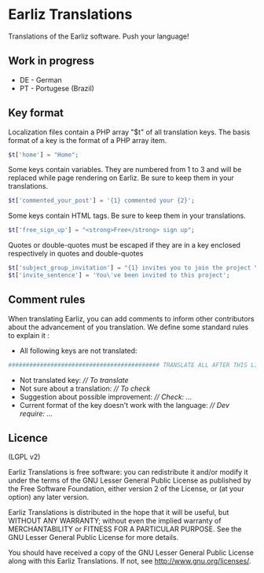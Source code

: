 Earliz Translations
============

Translations of the Earliz software. Push your language!

## Work in progress

   * DE - German
   * PT - Portugese (Brazil)

## Key format

Localization files contain a PHP array "$t" of all translation keys. The basis format of a key is the format of a PHP array item.
```php
$t['home'] = "Home";
```

Some keys contain variables. They are numbered from 1 to 3 and will be replaced while page rendering on Earliz. Be sure to keep them in your translations.
```php
$t['commented_your_post'] = '{1} commented your {2}';
```

Some keys contain HTML tags. Be sure to keep them in your translations.
```php
$t['free_sign_up'] = "<strong>Free</strong> sign up";
```

Quotes or double-quotes must be escaped if they are in a key enclosed respectively in quotes and double-quotes
```php
$t['subject_group_invitation'] = "{1} invites you to join the project \"{2}\"";
$t['invite_sentence'] = 'You\'ve been invited to this project';
```

## Comment rules

When translating Earliz, you can add comments to inform other contributors about the advancement of you translation. We define some standard rules to explain it :

   * All following keys are not translated:
```php
########################################### TRANSLATE ALL AFTER THIS LINE ###########################################
```
   * Not translated key: _// To translate_
   * Not sure about a translation: _// To check_
   * Suggestion about possible improvement: _// Check: ..._
   * Current format of the key doesn't work with the language: _// Dev require: ..._

## Licence
(LGPL v2)

Earliz Translations is free software: you can redistribute it and/or modify
it under the terms of the GNU Lesser General Public License as published by
the Free Software Foundation, either version 2 of the License, or
(at your option) any later version.

Earliz Translations is distributed in the hope that it will be useful,
but WITHOUT ANY WARRANTY; without even the implied warranty of
MERCHANTABILITY or FITNESS FOR A PARTICULAR PURPOSE. See the
GNU Lesser General Public License for more details.

You should have received a copy of the GNU Lesser General Public License along
with this Earliz Translations. If not, see <http://www.gnu.org/licenses/>.